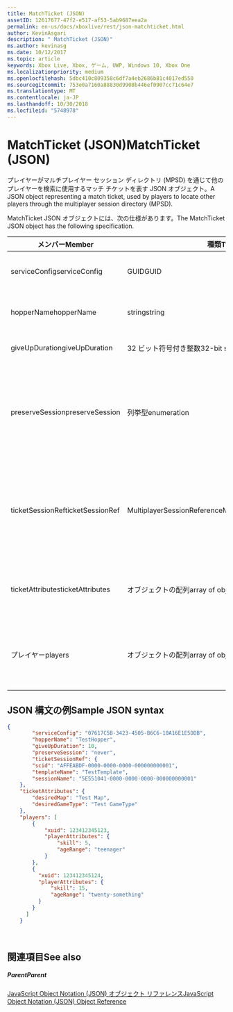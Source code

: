 ```yaml
---
title: MatchTicket (JSON)
assetID: 12617677-47f2-e517-af53-5ab9687eea2a
permalink: en-us/docs/xboxlive/rest/json-matchticket.html
author: KevinAsgari
description: " MatchTicket (JSON)"
ms.author: kevinasg
ms.date: 10/12/2017
ms.topic: article
keywords: Xbox Live, Xbox, ゲーム, UWP, Windows 10, Xbox One
ms.localizationpriority: medium
ms.openlocfilehash: 5dbc410c809358c6df7a4eb2686b81c4017ed550
ms.sourcegitcommit: 753e0a7160a88830d9908b446ef0907cc71c64e7
ms.translationtype: MT
ms.contentlocale: ja-JP
ms.lasthandoff: 10/30/2018
ms.locfileid: "5748978"
---
```

# <a name="matchticket-json"></a><span data-ttu-id="8d634-104">MatchTicket (JSON)</span><span class="sxs-lookup"><span data-stu-id="8d634-104">MatchTicket (JSON)</span></span>
<span data-ttu-id="8d634-105">プレイヤーがマルチプレイヤー セッション ディレクトリ (MPSD) を通じて他のプレイヤーを検索に使用するマッチ チケットを表す JSON オブジェクト。</span><span class="sxs-lookup"><span data-stu-id="8d634-105">A JSON object representing a match ticket, used by players to locate other players through the multiplayer session directory (MPSD).</span></span> 
<a id="ID4EN"></a>

  
 
<span data-ttu-id="8d634-106">MatchTicket JSON オブジェクトには、次の仕様があります。</span><span class="sxs-lookup"><span data-stu-id="8d634-106">The MatchTicket JSON object has the following specification.</span></span>
 
| <span data-ttu-id="8d634-107">メンバー</span><span class="sxs-lookup"><span data-stu-id="8d634-107">Member</span></span>| <span data-ttu-id="8d634-108">種類</span><span class="sxs-lookup"><span data-stu-id="8d634-108">Type</span></span>| <span data-ttu-id="8d634-109">説明</span><span class="sxs-lookup"><span data-stu-id="8d634-109">Description</span></span>| 
| --- | --- | --- | 
| <span data-ttu-id="8d634-110">serviceConfig</span><span class="sxs-lookup"><span data-stu-id="8d634-110">serviceConfig</span></span>| <span data-ttu-id="8d634-111">GUID</span><span class="sxs-lookup"><span data-stu-id="8d634-111">GUID</span></span>| <span data-ttu-id="8d634-112">セッションのサービス構成 id (SCID)。</span><span class="sxs-lookup"><span data-stu-id="8d634-112">Service configuration identifier (SCID) for the session.</span></span>| 
| <span data-ttu-id="8d634-113">hopperName</span><span class="sxs-lookup"><span data-stu-id="8d634-113">hopperName</span></span>| <span data-ttu-id="8d634-114">string</span><span class="sxs-lookup"><span data-stu-id="8d634-114">string</span></span>| <span data-ttu-id="8d634-115">このチケットを配置すること、ホッパーの名前です。</span><span class="sxs-lookup"><span data-stu-id="8d634-115">Name of the hopper in which this ticket should be placed.</span></span>| 
| <span data-ttu-id="8d634-116">giveUpDuration</span><span class="sxs-lookup"><span data-stu-id="8d634-116">giveUpDuration</span></span>| <span data-ttu-id="8d634-117">32 ビット符号付き整数</span><span class="sxs-lookup"><span data-stu-id="8d634-117">32-bit signed integer</span></span>| <span data-ttu-id="8d634-118">最大待機時間 (秒の整数)。</span><span class="sxs-lookup"><span data-stu-id="8d634-118">Maximum wait time (integral number of seconds).</span></span>| 
| <span data-ttu-id="8d634-119">preserveSession</span><span class="sxs-lookup"><span data-stu-id="8d634-119">preserveSession</span></span>| <span data-ttu-id="8d634-120">列挙型</span><span class="sxs-lookup"><span data-stu-id="8d634-120">enumeration</span></span>| <span data-ttu-id="8d634-121">セッションに一致するようになると、セッションを再利用する必要があるかどうかを示す値。</span><span class="sxs-lookup"><span data-stu-id="8d634-121">A value indicating if the session must be reused as the session into which to match.</span></span> <span data-ttu-id="8d634-122">値は、「ことはありません」または"always"します。</span><span class="sxs-lookup"><span data-stu-id="8d634-122">Possible values are "always" or "never".</span></span> | 
| <span data-ttu-id="8d634-123">ticketSessionRef</span><span class="sxs-lookup"><span data-stu-id="8d634-123">ticketSessionRef</span></span>| <span data-ttu-id="8d634-124">MultiplayerSessionReference</span><span class="sxs-lookup"><span data-stu-id="8d634-124">MultiplayerSessionReference</span></span>| <span data-ttu-id="8d634-125">プレイヤーまたはグループは、現在再生中のセッションの<b>MultiplayerSessionReference</b>オブジェクトです。</span><span class="sxs-lookup"><span data-stu-id="8d634-125"><b>MultiplayerSessionReference</b> object for the session in which the player or group is currently playing.</span></span> <span data-ttu-id="8d634-126">このメンバーは必須です。</span><span class="sxs-lookup"><span data-stu-id="8d634-126">This member is always required.</span></span> | 
| <span data-ttu-id="8d634-127">ticketAttributes</span><span class="sxs-lookup"><span data-stu-id="8d634-127">ticketAttributes</span></span>| <span data-ttu-id="8d634-128">オブジェクトの配列</span><span class="sxs-lookup"><span data-stu-id="8d634-128">array of objects</span></span>| <span data-ttu-id="8d634-129">プレイヤーのユーザーが指定の属性と値について、チケットのコレクションです。</span><span class="sxs-lookup"><span data-stu-id="8d634-129">Collection of user-provided attributes and values about the tickets for the players.</span></span>| 
| <span data-ttu-id="8d634-130">プレイヤー</span><span class="sxs-lookup"><span data-stu-id="8d634-130">players</span></span>| <span data-ttu-id="8d634-131">オブジェクトの配列</span><span class="sxs-lookup"><span data-stu-id="8d634-131">array of objects</span></span>| <span data-ttu-id="8d634-132">それぞれのユーザーが指定の属性のプロパティ バッグに、プレイヤーのオブジェクトのコレクションです。</span><span class="sxs-lookup"><span data-stu-id="8d634-132">Collection of player objects, each with a property bag of user-provided attributes.</span></span> | 
  
<a id="ID4EW"></a>

 
## <a name="sample-json-syntax"></a><span data-ttu-id="8d634-133">JSON 構文の例</span><span class="sxs-lookup"><span data-stu-id="8d634-133">Sample JSON syntax</span></span>
 

```json
{
        "serviceConfig": "07617C5B-3423-4505-B6C6-10A16E1E5DDB",
        "hopperName": "TestHopper",
        "giveUpDuration": 10,
        "preserveSession": "never",
        "ticketSessionRef": {
        "scid": "AFFEABDF-0000-0000-0000-000000000001",
        "templateName": "TestTemplate",
        "sessionName": "5E551041-0000-0000-0000-000000000001"
    },
    "ticketAttributes": {
        "desiredMap": "Test Map",
        "desiredGameType": "Test GameType"
    },
    "players": [
        {
            "xuid": 123412345123,
            "playerAttributes": {
                "skill": 5,
                "ageRange": "teenager"
            }
        },
        {
          "xuid": 123412345124,
          "playerAttributes": {
              "skill": 15,
              "ageRange": "twenty-something"
          }
        }
      ]
    }
  
    
```

  
<a id="ID4EEB"></a>

 
## <a name="see-also"></a><span data-ttu-id="8d634-134">関連項目</span><span class="sxs-lookup"><span data-stu-id="8d634-134">See also</span></span>
 
<a id="ID4EGB"></a>

 
##### <a name="parent"></a><span data-ttu-id="8d634-135">Parent</span><span class="sxs-lookup"><span data-stu-id="8d634-135">Parent</span></span> 

[<span data-ttu-id="8d634-136">JavaScript Object Notation (JSON) オブジェクト リファレンス</span><span class="sxs-lookup"><span data-stu-id="8d634-136">JavaScript Object Notation (JSON) Object Reference</span></span>](atoc-xboxlivews-reference-json.md)

   